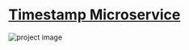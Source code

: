 
# [Timestamp Microservice](https://www.freecodecamp.org/learn/apis-and-microservices/apis-and-microservices-projects/timestamp-microservice)

![project image](https://github.com/Aamjit/project-timestamp/blob/gomix/timestamp-new.png?raw=true)
